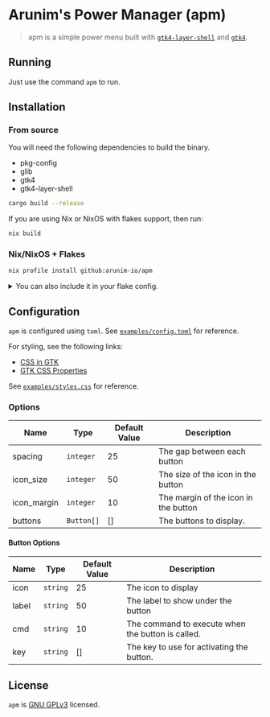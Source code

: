 # Arunim's Power Manager (apm)

<!-- TODO: Add screenshot -->

> apm is a simple power menu built with [`gtk4-layer-shell`](https://github.com/wmww/gtk4-layer-shell) and [`gtk4`](https://docs.gtk.org/gtk4/).

## Running

Just use the command `apm` to run.

## Installation

### From source

You will need the following dependencies to build the binary.

- pkg-config
- glib
- gtk4
- gtk4-layer-shell

```sh
cargo build --release
```

If you are using Nix or NixOS with flakes support, then run:

```sh
nix build
```

### Nix/NixOS + Flakes

```sh
nix profile install github:arunim-io/apm
```

<details>
<summary>
You can also include it in your flake config.
</summary>

Example:

```nix
{
    inputs = {
        nixpkgs.url = "github:nixos/nixpkgs/nixos-unstable";
        apm.url = "github:arunim-io/apm";
    };
}
```

</details>

## Configuration

`apm` is configured using `toml`. See [`examples/config.toml`](examples/config.toml) for reference.

For styling, see the following links:

- [CSS in GTK](https://docs.gtk.org/gtk4/css-overview.html)
- [GTK CSS Properties](https://docs.gtk.org/gtk4/css-properties.html)

See [`examples/styles.css`](examples/styles.css) for reference.

### Options

| Name        | Type       | Default Value | Description                          |
| ----------- | ---------- | ------------- | ------------------------------------ |
| spacing     | `integer`  | 25            | The gap between each button          |
| icon_size   | `integer`  | 50            | The size of the icon in the button   |
| icon_margin | `integer`  | 10            | The margin of the icon in the button |
| buttons     | `Button[]` | []            | The buttons to display.              |

#### Button Options

| Name  | Type     | Default Value | Description                                       |
| ----- | -------- | ------------- | ------------------------------------------------- |
| icon  | `string` | 25            | The icon to display                               |
| label | `string` | 50            | The label to show under the button                |
| cmd   | `string` | 10            | The command to execute when the button is called. |
| key   | `string` | []            | The key to use for activating the button.         |

## License

`apm` is [GNU GPLv3](LICENSE) licensed.

